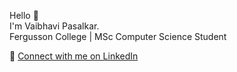 Hello 👋  
I'm Vaibhavi Pasalkar.  
Fergusson College | MSc Computer Science Student

🔗 [Connect with me on LinkedIn](https://www.linkedin.com/in/vaibhavi-pasalkar-0664a2319/)
